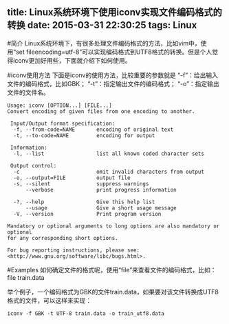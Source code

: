 title: Linux系统环境下使用iconv实现文件编码格式的转换
date: 2015-03-31 22:30:25
tags: Linux
---
#简介
Linux系统环境下，有很多处理文件编码格式的方法，比如vim中，使用“set fileencoding=utf-8”可以实现编码格式到UTF8格式的转换。但是个人觉得iconv更加好用些，下面就介绍下如何使用。

#iconv使用方法
下面是iconv的使用方法，比较重要的参数就是 “-f”：给出输入文件的编码格式，比如GBK； “-t”：指定输出文件的编码格式； “-o”：指定输出文件的文件名。
<!--more-->

	Usage: iconv [OPTION...] [FILE...]
	Convert encoding of given files from one encoding to another.
	
	 Input/Output format specification:
	  -f, --from-code=NAME       encoding of original text
	  -t, --to-code=NAME         encoding for output
	
	 Information:
	  -l, --list                 list all known coded character sets
	
	 Output control:
	  -c                         omit invalid characters from output
	  -o, --output=FILE          output file
	  -s, --silent               suppress warnings
	      --verbose              print progress information
	
	  -?, --help                 Give this help list
	      --usage                Give a short usage message
	  -V, --version              Print program version
	
	Mandatory or optional arguments to long options are also mandatory or optional
	for any corresponding short options.
	
	For bug reporting instructions, please see:
	<http://www.gnu.org/software/libc/bugs.html>.


#Examples
如何确定文件的格式呢，使用“file”来查看文件的编码格式，比如：
	file train.data

举个例子，一个编码格式为GBK的文件train.data，如果要对该文件转换成UTF8格式的文件，可以这样来实现：
	
	iconv -f GBK -t UTF-8 train.data -o train_utf8.data
